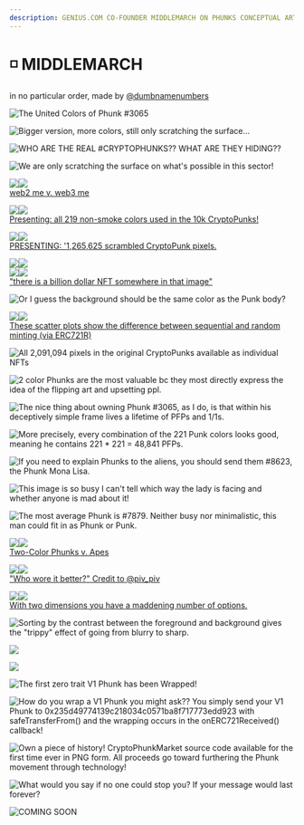 ```yaml
---
description: GENIUS.COM CO-FOUNDER MIDDLEMARCH ON PHUNKS CONCEPTUAL ART
---
```


# ◽ MIDDLEMARCH

in no particular order, made by [@dumbnamenumbers](https://twitter.com/dumbnamenumbers)

![The United Colors of Phunk #3065](<../../.gitbook/assets/image (37).png>)

![Bigger version, more colors, still only scratching the surface...](<../../.gitbook/assets/image (31).png>)

![WHO ARE THE REAL #CRYPTOPHUNKS?? WHAT ARE THEY HIDING??](<../../.gitbook/assets/image (71) (1) (1).png>)

![We are only scratching the surface on what's possible in this sector!](<../../.gitbook/assets/image (53) (1) (1).png>)

![](<../../.gitbook/assets/image (54) (1) (1).png>)![](<../../.gitbook/assets/image (64) (1) (1).png>)\
[web2 me v. web3 me](https://twitter.com/dumbnamenumbers/status/1491460489435660289?s=20\&t=0Shsb-HoSctIX6fkOwZW3Q)

![](<../../.gitbook/assets/image (11) (1) (1).png>)![](<../../.gitbook/assets/image (26) (1).png>)\
[Presenting: all 219 non-smoke colors used in the 10k CryptoPunks!](https://twitter.com/dumbnamenumbers/status/1506617466008522754?s=20\&t=0Shsb-HoSctIX6fkOwZW3Q)

![](<../../.gitbook/assets/image (43) (1).png>)![](<../../.gitbook/assets/image (8) (1).png>)\
[PRESENTING: '1,265,625 scrambled CryptoPunk pixels.](https://twitter.com/dumbnamenumbers/status/1509875632905555976?s=20\&t=0Shsb-HoSctIX6fkOwZW3Q)

![](<../../.gitbook/assets/image (14) (1).png>)![](<../../.gitbook/assets/image (25) (1).png>)\
![](<../../.gitbook/assets/image (34) (1) (1).png>)![](<../../.gitbook/assets/image (67) (1) (1).png>)\
["there is a billion dollar NFT somewhere in that image"](https://twitter.com/dumbnamenumbers/status/1509879954695151618?s=20\&t=0Shsb-HoSctIX6fkOwZW3Q)

![Or I guess the background should be the same color as the Punk body?](<../../.gitbook/assets/image (1) (1).png>)

![](<../../.gitbook/assets/image (22) (1).png>)![](<../../.gitbook/assets/image (24).png>)\
[These scatter plots show the difference between sequential and random minting (via ERC721R)](https://twitter.com/dumbnamenumbers/status/1511056751252148226?s=20\&t=0Shsb-HoSctIX6fkOwZW3Q)

![All 2,091,094 pixels in the original CryptoPunks available as individual NFTs](<../../.gitbook/assets/image (10) (1) (1).png>)

![2 color Phunks are the most valuable bc they most directly express the idea of the flipping art and upsetting ppl.](<../../.gitbook/assets/image (18) (1).png>)

![The nice thing about owning Phunk #3065, as I do, is that within his deceptively simple frame lives a lifetime of PFPs and 1/1s.](<../../.gitbook/assets/image (50) (1).png>)

![More precisely, every combination of the 221 Punk colors looks good, meaning he contains 221 \* 221 = 48,841 PFPs.](<../../.gitbook/assets/image (65) (1).png>)

![If you need to explain Phunks to the aliens, you should send them #8623, the Phunk Mona Lisa.](<../../.gitbook/assets/image (56) (1) (1).png>)

![This image is so busy I can't tell which way the lady is facing and whether anyone is mad about it!](<../../.gitbook/assets/image (7) (1).png>)

![The most average Phunk is #7879. Neither busy nor minimalistic, this man could fit in as Phunk or Punk.](<../../.gitbook/assets/image (30) (1).png>)

![](<../../.gitbook/assets/image (42).png>)![](<../../.gitbook/assets/image (13) (1) (1).png>)\
[Two-Color Phunks v. Apes](https://twitter.com/dumbnamenumbers/status/1513172390133575689?s=20\&t=0Shsb-HoSctIX6fkOwZW3Q)

![](<../../.gitbook/assets/image (23) (1).png>)![](<../../.gitbook/assets/image (12) (1).png>)\
["Who wore it better?" Credit to @piv\_piv](https://twitter.com/dumbnamenumbers/status/1514283655488839680?s=20\&t=0Shsb-HoSctIX6fkOwZW3Q)

![](<../../.gitbook/assets/image (20).png>)![](<../../.gitbook/assets/image (9) (1).png>)\
[With two dimensions you have a maddening number of options.](https://twitter.com/dumbnamenumbers/status/1514383608244539400?s=20\&t=0Shsb-HoSctIX6fkOwZW3Q)

![Sorting by the contrast between the foreground and background gives the "trippy" effect of going from blurry to sharp.](<../../.gitbook/assets/image (63) (1).png>)

![](<../../.gitbook/assets/image (21).png>)

![](<../../.gitbook/assets/image (6) (1).png>)

![The first zero trait V1 Phunk has been Wrapped!](<../../.gitbook/assets/image (28) (1).png>)

![How do you wrap a V1 Phunk you might ask?? You simply send your V1 Phunk to 0x235d49774139c218034c0571ba8f717773edd923 with safeTransferFrom() and the wrapping occurs in the onERC721Received() callback!](<../../.gitbook/assets/image (58) (1) (1).png>)

![Own a piece of history! CryptoPhunkMarket source code available for the first time ever in PNG form. All proceeds go toward furthering the Phunk movement through technology!](<../../.gitbook/assets/image (29) (1).png>)

![What would you say if no one could stop you? If your message would last forever?](<../../.gitbook/assets/image (43).png>)

![COMING SOON](<../../.gitbook/assets/image (48).png>)
